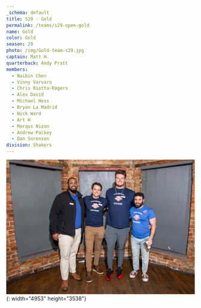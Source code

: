 ```yaml
---
_schema: default
title: S29 - Gold
permalink: /teams/s29-open-gold
name: Gold
color: Gold
season: 29
photo: /img/Gold-team-s29.jpg
captain: Matt H.
quarterback: Andy Pratt
members:
  - Naibin Chen
  - Vinny Varvaro
  - Chris Riotta-Rogers
  - Alex David
  - Michael Hess
  - Bryan La Madrid
  - Nick Ward
  - Art H
  - Marqus Nixon
  - Andrew Packey
  - Dan Sorenson
division: Shakers
---
```

![](/img/da2-7066.jpg){: width="4953" height="3538"}